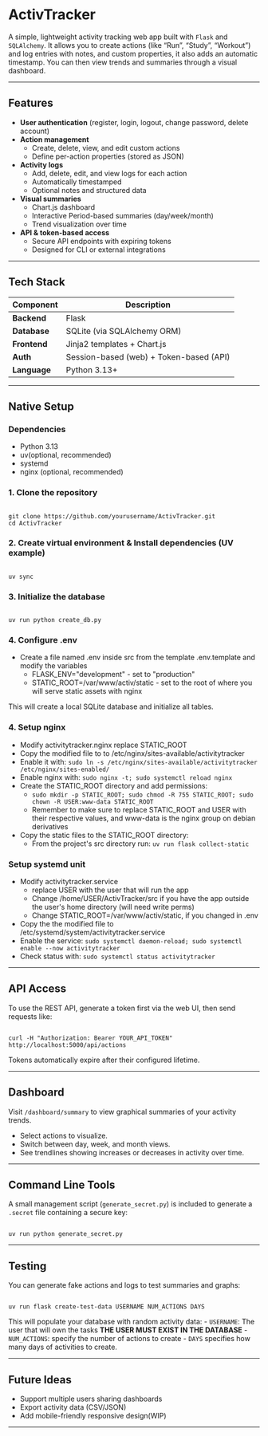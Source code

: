 # ActivTracker

A simple, lightweight activity tracking web app built with <code>Flask</code> and <code>SQLAlchemy</code>.
It allows you to create actions (like “Run”, “Study”, “Workout”) and log entries with notes, and custom properties, it also adds an automatic timestamp.
You can then view trends and summaries through a visual dashboard.

---

## Features

- **User authentication** (register, login, logout, change password, delete account)
- **Action management**
  - Create, delete, view, and edit custom actions
  - Define per-action properties (stored as JSON)
- **Activity logs**
  - Add, delete, edit, and view logs for each action
  - Automatically timestamped
  - Optional notes and structured data
- **Visual summaries**
  - Chart.js dashboard
  - Interactive Period-based summaries (day/week/month)
  - Trend visualization over time
- **API & token-based access**
  - Secure API endpoints with expiring tokens
  - Designed for CLI or external integrations

---

## Tech Stack

| Component     |                Description                |
|---------------|-------------------------------------------|
| **Backend**   | Flask                                     |
| **Database**  | SQLite (via SQLAlchemy ORM)               |
| **Frontend**  | Jinja2 templates + Chart.js               |
| **Auth**      | Session-based (web) + Token-based (API)   |
| **Language**  | Python 3.13+                              |

---

## Native Setup

### Dependencies
- Python 3.13
- uv(optional, recommended)
- systemd
- nginx (optional, recommended)


### 1. Clone the repository
<code>
git clone https://github.com/yourusername/ActivTracker.git
cd ActivTracker
</code>

### 2. Create virtual environment & Install dependencies (UV example)
<code>
uv sync
</code>

### 3. Initialize the database
<code>
uv run python create_db.py
</code>

### 4. Configure .env
- Create a file named .env inside src from the template .env.template and modify the variables 
  - FLASK_ENV="development" - set to "production"
  - STATIC_ROOT=/var/www/activ/static - set to the root of where you will serve static assets with nginx

This will create a local SQLite database and initialize all tables.

### 4. Setup nginx
- Modify activitytracker.nginx replace STATIC_ROOT
- Copy the modified file to to /etc/nginx/sites-available/activitytracker
- Enable it with:
  `sudo ln -s /etc/nginx/sites-available/activitytracker /etc/nginx/sites-enabled/`
- Enable nginx with:
  `sudo nginx -t; sudo systemctl reload nginx`
- Create the STATIC_ROOT directory and add permissions:
  - `sudo mkdir -p STATIC_ROOT; sudo chmod -R 755 STATIC_ROOT; sudo chown -R USER:www-data STATIC_ROOT`
  - Remember to make sure to replace STATIC_ROOT and USER with their respective values, and www-data is the nginx group on debian derivatives
- Copy the static files to the STATIC_ROOT directory:
  - From the project's src directory run:
    `uv run flask collect-static`

### Setup systemd unit
- Modify activitytracker.service
  - replace USER with the user that will run the app
  - Change /home/USER/ActivTracker/src if you have the app outside the user's home directory (will need write perms)
  - Change STATIC_ROOT=/var/www/activ/static, if you changed in .env
- Copy the the modified file to /etc/systemd/system/activitytracker.service
- Enable the service:
  `sudo systemctl daemon-reload; sudo systemctl enable --now activitytracker`
- Check status with:
  `sudo systemctl status activitytracker`

---

## API Access

To use the REST API, generate a token first via the web UI, then send requests like:

<code>
curl -H "Authorization: Bearer YOUR_API_TOKEN" http://localhost:5000/api/actions
</code>

Tokens automatically expire after their configured lifetime.

---

## Dashboard

Visit <code>/dashboard/summary</code> to view graphical summaries of your activity trends.
- Select actions to visualize.
- Switch between day, week, and month views.
- See trendlines showing increases or decreases in activity over time.

---

## Command Line Tools

A small management script (<code>generate_secret.py</code>) is included to generate a <code>.secret</code> file containing a secure key:

<code>
uv run python generate_secret.py
</code>

---

## Testing

You can generate fake actions and logs to test summaries and graphs:

<code>
uv run flask create-test-data USERNAME NUM_ACTIONS DAYS
</code>

This will populate your database with random activity data:
    - `USERNAME`: The user that will own the tasks **THE USER MUST EXIST IN THE DATABASE**
    - `NUM_ACTIONS`: specify the number of actions to create
    - `DAYS` specifies how many days of activities to create.

---

## Future Ideas

- Support multiple users sharing dashboards
- Export activity data (CSV/JSON)
- Add mobile-friendly responsive design(WIP)

---
